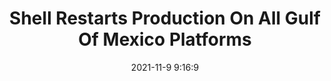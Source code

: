 ---
"title": "Shell Restarts Production On All Gulf Of Mexico Platforms"
"date": "2021-11-9 9:16:9"
"feed_name": "RIGZONE"
"feed_website": "http://www.rigzone.com/"
"feed_rss": "http://www.rigzone.com/news/rss/rigzone_latest.aspx"
"link": "https://www.rigzone.com/news/shell_restarts_production_on_all_gulf_of_mexico_platforms-09-nov-2021-166945-article/?rss=true"
"source": "None"
"file": "_posts/2021-1-1-23c72f81ee994958e2af498af3d72b5b9449b530.md"
"accident": "0"
"drilling": "0"
"dead": "0"
"injured": "0"
"arrested": "0"
"place": "unknown place"
"where": "unknown site"
"causes": "unknown"
"place_uri": "unknown place"
---
